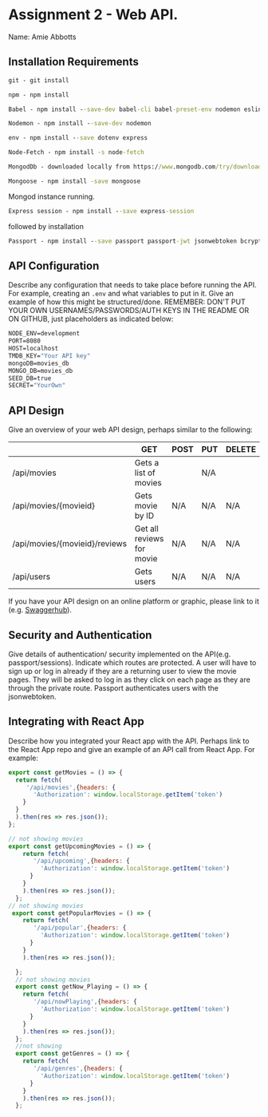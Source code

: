 # Assignment 2 - Web API.

Name: Amie Abbotts

## Installation Requirements

```bat
git - git install
```
```bat
npm - npm install 
```
```bat
Babel - npm install --save-dev babel-cli babel-preset-env nodemon eslint babel-eslint
```
```bat
Nodemon - npm install --save-dev nodemon
```
```bat
env - npm install --save dotenv express
```
```bat
Node-Fetch - npm install -s node-fetch
```
```bat
MongodDb - downloaded locally from https://www.mongodb.com/try/download/community
```
```bat
Mongoose - npm install -save mongoose
```
Mongod instance running.
```bat
Express session - npm install --save express-session
```
followed by installation

```bat
Passport - npm install --save passport passport-jwt jsonwebtoken bcrypt-nodejs
```

## API Configuration
Describe any configuration that needs to take place before running the API. For example, creating an ``.env`` and what variables to put in it. Give an example of how this might be structured/done.
REMEMBER: DON'T PUT YOUR OWN USERNAMES/PASSWORDS/AUTH KEYS IN THE README OR ON GITHUB, just placeholders as indicated below:

```bat
NODE_ENV=development
PORT=8080
HOST=localhost
TMDB_KEY="Your API key"
mongoDB=movies_db
MONGO_DB=movies_db
SEED_DB=true
SECRET="YourOwn"
```


## API Design
Give an overview of your web API design, perhaps similar to the following: 

|  |  GET | POST | PUT | DELETE
| -- | -- | -- | -- | -- 
| /api/movies |Gets a list of movies |  | N/A |
| /api/movies/{movieid} | Gets movie by ID  | N/A| N/A | N/A
| /api/movies/{movieid}/reviews | Get all reviews for movie | N/A| N/A | N/A  
| /api/users | Gets users | N/A | N/A | N/A

If you have your API design on an online platform or graphic, please link to it (e.g. [Swaggerhub](https://app.swaggerhub.com/)).


## Security and Authentication
Give details of authentication/ security implemented on the API(e.g. passport/sessions). Indicate which routes are protected.
A user will have to sign up or log in already if they are a returning user to view the movie pages. They will be asked to log in as they click on each page
as they are through the private route. Passport authenticates users with the jsonwebtoken.

## Integrating with React App

Describe how you integrated your React app with the API. Perhaps link to the React App repo and give an example of an API call from React App. For example: 

~~~Javascript
export const getMovies = () => {
  return fetch(
     '/api/movies',{headers: {
       'Authorization': window.localStorage.getItem('token')
    }
  }
  ).then(res => res.json());
};

// not showing movies
export const getUpcomingMovies = () => {
    return fetch(
       '/api/upcoming',{headers: {
         'Authorization': window.localStorage.getItem('token')
      }
    }
    ).then(res => res.json());
  };
// not showing movies	
 export const getPopularMovies = () => {
    return fetch(
       '/api/popular',{headers: {
         'Authorization': window.localStorage.getItem('token')
      }
    }
    ).then(res => res.json());

  };
  // not showing movies
  export const getNow_Playing = () => {
    return fetch(
       '/api/nowPlaying',{headers: {
         'Authorization': window.localStorage.getItem('token')
      }
    }
    ).then(res => res.json());
  };
  //not showing 
  export const getGenres = () => {
    return fetch(
       '/api/genres',{headers: {
         'Authorization': window.localStorage.getItem('token')
      }
    }
    ).then(res => res.json());
  };
~~~
